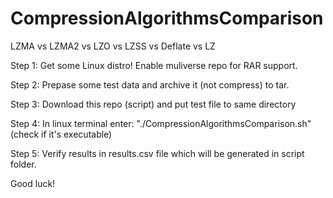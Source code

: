 # CompressionAlgorithmsComparison
LZMA vs LZMA2 vs LZO vs LZSS vs Deflate vs LZ

Step 1:
Get some Linux distro!
Enable muliverse repo for RAR support.

Step 2:
Prepase some test data and archive it (not compress) to tar.

Step 3:
Download this repo (script) and put test file to same directory

Step 4:
In linux terminal enter:
"./CompressionAlgorithmsComparison.sh" (check if it's executable)

Step 5:
Verify results in results.csv file which will be generated in script folder.

Good luck!
